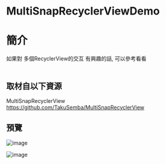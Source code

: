 # MultiSnapRecyclerViewDemo

簡介
==================================
如果對 多個RecyclerView的交互 有興趣的話, 可以參考看看                                   

取材自以下資源
--------
MultiSnapRecyclerView                                   
https://github.com/TakuSemba/MultiSnapRecyclerView                                  
                              
預覽
--------
![image](https://i.imgur.com/Eb9D3HS.png)                                      

![image](https://i.imgur.com/hAkRxn3.png)


